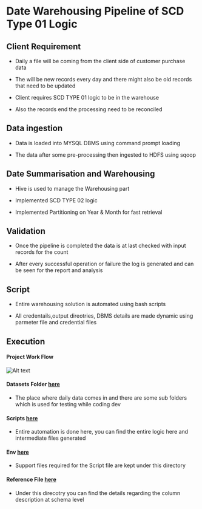 # Date Warehousing Pipeline of SCD Type 01 Logic 

## Client Requirement 

* Daily a file will be coming from the client side of customer purchase data

* The will be new records every day and there might also be old records that need to be updated

* Client requires SCD TYPE 01 logic to be in  the warehouse 

* Also the records end the processing need to be reconciled 

## Data ingestion 

* Data is loaded into MYSQL DBMS using command prompt loading

* The data after some pre-processing then ingested to HDFS using sqoop 

## Date Summarisation and Warehousing 

* Hive is used to manage the Warehousing part

* Implemented SCD TYPE 02 logic

* Implemented Partitioning on Year & Month for fast retrieval

## Validation

* Once the pipeline is completed the data is at last checked with input records for the count

* After every successful operation or failure the log is generated and can be seen for the report and analysis

## Script

* Entire warehousing solution is automated using bash scripts

* All credentails,output direotries, DBMS details are made dynamic using parmeter file and credential files

## Execution

#### Project Work Flow
![Alt text](https://github.com/SubhashMurugesan/Hadoop_Warehosue_Data_Pipeline/blob/main/Project_workflow.jpeg?raw=true "Project Flow Daigram")

#### Datasets Folder  [here](https://github.com/SubhashMurugesan/Hadoop_Warehosue_Data_Pipeline/tree/main/datasets)

* The place where daily data comes in and there are some sub folders which is used for testing while coding dev

#### Scripts [here](https://github.com/SubhashMurugesan/Hadoop_Warehosue_Data_Pipeline/tree/main/scripts)

* Entire automation is done here, you can find the entire logic here and intermediate files generated

#### Env [here](https://github.com/SubhashMurugesan/Hadoop_Warehosue_Data_Pipeline/tree/main/env)

* Support files required for the Script file are kept under this directory

#### Reference File [here](https://github.com/SubhashMurugesan/Hadoop_Warehosue_Data_Pipeline/tree/main/ref_files)
* Under this direcotry you can find the details regarding the column description at schema level 

